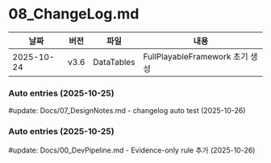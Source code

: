 # 08_ChangeLog.md

| 날짜 | 버전 | 파일 | 내용 |
|------|------|------|------|
| 2025-10-24 | v3.6 | DataTables | FullPlayableFramework 초기 생성 |

### Auto entries (2025-10-25)
#update: Docs/07_DesignNotes.md - changelog auto test (2025-10-26)

### Auto entries (2025-10-25)
#update: Docs/00_DevPipeline.md - Evidence-only rule 추가 (2025-10-26)

